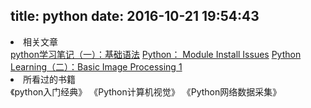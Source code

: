 title: python
date: 2016-10-21 19:54:43
---
<li>相关文章</li>
<a href="http://polebug.github.io/2016/10/21/python%E5%AD%A6%E4%B9%A0%E7%AC%94%E8%AE%B0%EF%BC%88%E4%B8%80%EF%BC%89%EF%BC%9A%E5%9F%BA%E7%A1%80%E8%AF%AD%E6%B3%95/">python学习笔记（一）：基础语法</a>
<a href="https://polebug.github.io/2016/11/04/Python：Module%20Install%20Issues/">Python： Module Install Issues</a>
<a href="https://polebug.github.io/2016/11/05/Python-Learning（二）：Basic-Image-Processing/">Python Learning（二）：Basic Image Processing 1</a>

<li>所看过的书籍</li>
《python入门经典》
《Python计算机视觉》
《Python网络数据采集》